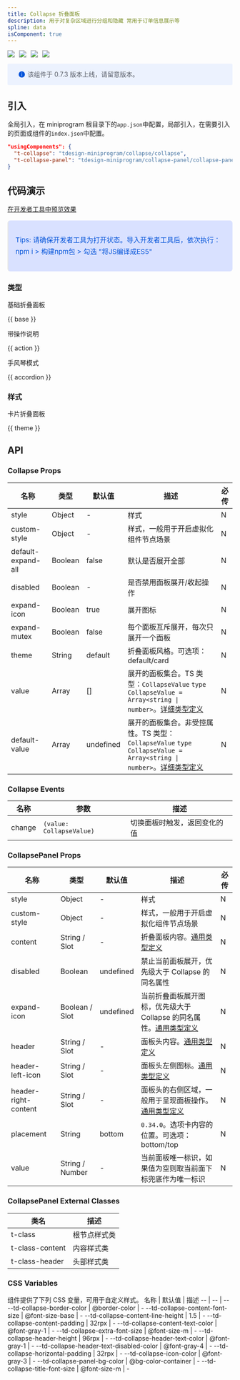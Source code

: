 ```yaml
---
title: Collapse 折叠面板
description: 用于对复杂区域进行分组和隐藏 常用于订单信息展示等
spline: data
isComponent: true
---
```


<span class="coverages-badge" style="margin-right: 10px"><img src="https://img.shields.io/badge/coverages%3A%20lines-100%25-blue" /></span><span class="coverages-badge" style="margin-right: 10px"><img src="https://img.shields.io/badge/coverages%3A%20functions-100%25-blue" /></span><span class="coverages-badge" style="margin-right: 10px"><img src="https://img.shields.io/badge/coverages%3A%20statements-99%25-blue" /></span><span class="coverages-badge" style="margin-right: 10px"><img src="https://img.shields.io/badge/coverages%3A%20branches-87%25-blue" /></span>

<div style="background: #ecf2fe; display: flex; align-items: center; line-height: 20px; padding: 14px 24px; border-radius: 3px; color: #555a65">
  <svg fill="none" viewBox="0 0 16 16" width="16px" height="16px" style="margin-right: 5px">
    <path fill="#0052d9" d="M8 15A7 7 0 108 1a7 7 0 000 14zM7.4 4h1.2v1.2H7.4V4zm.1 2.5h1V12h-1V6.5z" fillOpacity="0.9"></path>
  </svg>
  该组件于 0.7.3 版本上线，请留意版本。
</div>

## 引入

全局引入，在 miniprogram 根目录下的`app.json`中配置，局部引入，在需要引入的页面或组件的`index.json`中配置。

```json
"usingComponents": {
  "t-collapse": "tdesign-miniprogram/collapse/collapse",
  "t-collapse-panel": "tdesign-miniprogram/collapse-panel/collapse-panel"
}
```

## 代码演示

<a href="https://developers.weixin.qq.com/s/P67sAimx75Sy" title="在开发者工具中预览效果" target="_blank" rel="noopener noreferrer"> 在开发者工具中预览效果 </a>

<blockquote style="background-color: #d9e1ff; font-size: 15px; line-height: 26px;margin: 16px 0 0;padding: 16px; border-radius: 6px; color: #0052d9" >
<p>Tips: 请确保开发者工具为打开状态。导入开发者工具后，依次执行：npm i > 构建npm包 > 勾选 "将JS编译成ES5"</p>
</blockquote>

### 类型

基础折叠面板

{{ base }}


带操作说明

{{ action }}

手风琴模式

{{ accordion }}

### 样式

卡片折叠面板

{{ theme }}

## API

### Collapse Props

名称 | 类型 | 默认值 | 描述 | 必传
-- | -- | -- | -- | --
style | Object | - | 样式 | N
custom-style | Object | - | 样式，一般用于开启虚拟化组件节点场景 | N
default-expand-all | Boolean | false | 默认是否展开全部 | N
disabled | Boolean | - | 是否禁用面板展开/收起操作 | N
expand-icon | Boolean | true | 展开图标 | N
expand-mutex | Boolean | false | 每个面板互斥展开，每次只展开一个面板 | N
theme | String | default | 折叠面板风格。可选项：default/card | N
value | Array | [] | 展开的面板集合。TS 类型：`CollapseValue` `type CollapseValue = Array<string \| number>`。[详细类型定义](https://github.com/Tencent/tdesign-miniprogram/tree/develop/src/collapse/type.ts) | N
default-value | Array | undefined | 展开的面板集合。非受控属性。TS 类型：`CollapseValue` `type CollapseValue = Array<string \| number>`。[详细类型定义](https://github.com/Tencent/tdesign-miniprogram/tree/develop/src/collapse/type.ts) | N

### Collapse Events

名称 | 参数 | 描述
-- | -- | --
change | `(value: CollapseValue)` | 切换面板时触发，返回变化的值


### CollapsePanel Props

名称 | 类型 | 默认值 | 描述 | 必传
-- | -- | -- | -- | --
style | Object | - | 样式 | N
custom-style | Object | - | 样式，一般用于开启虚拟化组件节点场景 | N
content | String / Slot | - | 折叠面板内容。[通用类型定义](https://github.com/Tencent/tdesign-miniprogram/blob/develop/src/common/common.ts) | N
disabled | Boolean | undefined | 禁止当前面板展开，优先级大于 Collapse 的同名属性 | N
expand-icon | Boolean / Slot | undefined | 当前折叠面板展开图标，优先级大于 Collapse 的同名属性。[通用类型定义](https://github.com/Tencent/tdesign-miniprogram/blob/develop/src/common/common.ts) | N
header | String / Slot | - | 面板头内容。[通用类型定义](https://github.com/Tencent/tdesign-miniprogram/blob/develop/src/common/common.ts) | N
header-left-icon | String / Slot | - | 面板头左侧图标。[通用类型定义](https://github.com/Tencent/tdesign-miniprogram/blob/develop/src/common/common.ts) | N
header-right-content | String / Slot | - | 面板头的右侧区域，一般用于呈现面板操作。[通用类型定义](https://github.com/Tencent/tdesign-miniprogram/blob/develop/src/common/common.ts) | N
placement | String | bottom | `0.34.0`。选项卡内容的位置。可选项：bottom/top | N
value | String / Number | - | 当前面板唯一标识，如果值为空则取当前面下标兜底作为唯一标识 | N
### CollapsePanel External Classes

类名 | 描述
-- | --
t-class | 根节点样式类
t-class-content | 内容样式类
t-class-header | 头部样式类

### CSS Variables

组件提供了下列 CSS 变量，可用于自定义样式。
名称 | 默认值 | 描述 
-- | -- | --
--td-collapse-border-color | @border-color | - 
--td-collapse-content-font-size | @font-size-base | - 
--td-collapse-content-line-height | 1.5 | - 
--td-collapse-content-padding | 32rpx | - 
--td-collapse-content-text-color | @font-gray-1 | - 
--td-collapse-extra-font-size | @font-size-m | - 
--td-collapse-header-height | 96rpx | - 
--td-collapse-header-text-color | @font-gray-1 | - 
--td-collapse-header-text-disabled-color | @font-gray-4 | - 
--td-collapse-horizontal-padding | 32rpx | - 
--td-collapse-icon-color | @font-gray-3 | - 
--td-collapse-panel-bg-color | @bg-color-container | - 
--td-collapse-title-font-size | @font-size-m | -